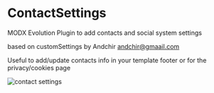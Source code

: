 # ContactSettings
MODX Evolution Plugin to add contacts and social system settings 

based on customSettings by Andchir <andchir@gmaail.com>    

Useful to add/update contacts info in your template footer or for the privacy/cookies page

![contact settings](https://raw.githubusercontent.com/Nicola1971/ContactSettings/master/screenshot.jpg)
